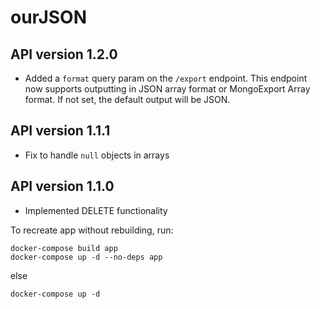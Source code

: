 # ourJSON

## API version 1.2.0
- Added a `format` query param on the `/export` endpoint. This endpoint now supports outputting in JSON array format or MongoExport Array format. If not set, the default output will be JSON.

## API version 1.1.1
- Fix to handle `null` objects in arrays

## API version 1.1.0
- Implemented DELETE functionality

To recreate app without rebuilding, run:
```
docker-compose build app
docker-compose up -d --no-deps app
```

else

```
docker-compose up -d
```
